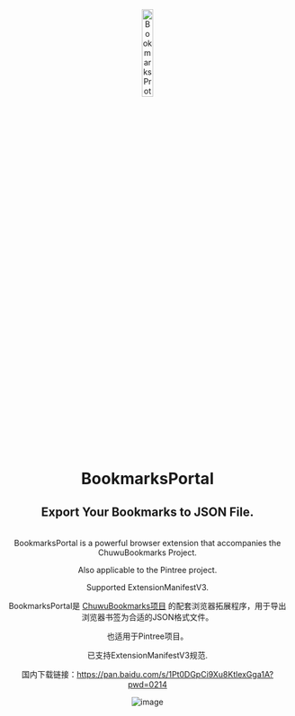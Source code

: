 <div align="center">
    <img src="https://github.com/user-attachments/assets/e07e52a0-db55-4838-b917-b69185847d9d" alt="BookmarksProtal Logo" width="20%" />
  </a>
  <h1>BookmarksPortal</h1>
    <h2>Export Your Bookmarks to JSON File.</h2>  
  <br>
BookmarksPortal is a powerful browser extension that accompanies the ChuwuBookmarks Project. 


Also applicable to the Pintree project.

Supported ExtensionManifestV3.


BookmarksPortal是 [ChuwuBookmarks项目](https://github.com/HatsuChuwu/ChuwuBookmarks) 的配套浏览器拓展程序，用于导出浏览器书签为合适的JSON格式文件。

也适用于Pintree项目。

已支持ExtensionManifestV3规范.

国内下载链接：https://pan.baidu.com/s/1Pt0DGpCi9Xu8KtlexGga1A?pwd=0214


![image](https://github.com/user-attachments/assets/62388e03-98c6-42a8-9c17-2ffb40e019f3)

